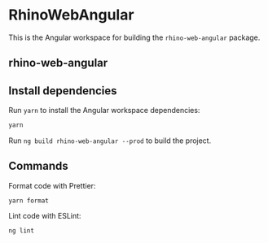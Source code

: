 # RhinoWebAngular

This is the Angular workspace for building the `rhino-web-angular` package.

## rhino-web-angular

## Install dependencies

Run `yarn` to install the Angular workspace dependencies:

```bash
yarn
```

Run `ng build rhino-web-angular --prod` to build the project.

## Commands

Format code with Prettier:

`yarn format`

Lint code with ESLint:

`ng lint`
